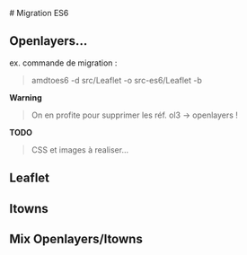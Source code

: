 # Migration ES6

## Openlayers...

ex. commande de migration :
> amdtoes6 -d src/Leaflet -o src-es6/Leaflet -b

**Warning**
> On en profite pour supprimer les réf. ol3 -> openlayers !

**TODO**
> CSS et images à realiser...

## Leaflet

## Itowns

## Mix Openlayers/Itowns
